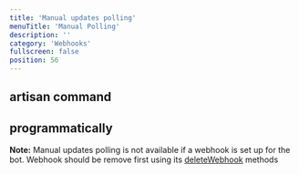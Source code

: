 ```yaml
---
title: 'Manual updates polling'
menuTitle: 'Manual Polling'
description: ''
category: 'Webhooks'
fullscreen: false 
position: 56
---
```



[//]: # (todo)

## artisan command

## programmatically

<alert type="alert">**Note:** Manual updates polling is not available if a webhook is set up for the bot. Webhook should be remove first using its [deleteWebhook](webhooks/deleting-webhooks) methods</alert>
